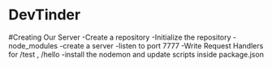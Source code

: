 # DevTinder

#Creating Our Server
    -Create a repository
    -Initialize the repository
    -node_modules
    -create a server
    -listen to port 7777
    -Write Request Handlers for /test , /hello
    -install the nodemon and update scripts inside 
    package.json


